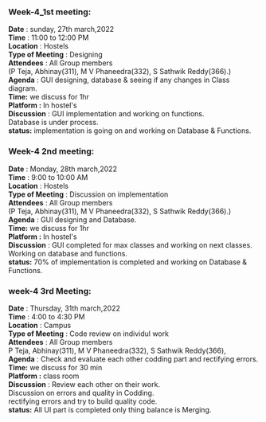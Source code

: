 ### Week-4_1st meeting:

**Date** : sunday, 27th march,2022 <br>
**Time** : 11:00 to 12:00 PM<br>
**Location** : Hostels <br>
**Type of Meeting** : Designing<br>
**Attendees** : All Group members <br>
(P Teja, Abhinay(311), M V Phaneedra(332), S Sathwik Reddy(366).) <br>
**Agenda** : GUI designing, database & seeing if any changes in Class diagram.<br>
**Time:** we discuss for 1hr<br>
**Platform :** In hostel's <br>
**Discussion** :
GUI implementation and working on functions.<br>
Database is under process.<br>
**status:** implementation is going on and working on Database & Functions. 

### Week-4 2nd meeting: <br>

**Date** : Monday, 28th march,2022 <br>
**Time** : 9:00 to 10:00 AM <br>
**Location** : Hostels <br>
**Type of Meeting** : Discussion on implementation<br>
**Attendees** : All Group members<br>
(P Teja, Abhinay(311), M V Phaneedra(332), S Sathwik Reddy(366).)<br>
**Agenda** : GUI designing and Database.<br>
**Time:** we discuss for 1hr<br>
**Platform :** In hostel's <br>
**Discussion** :
GUI completed for max classes and working on next classes.<br>
Working on database and functions.<br>
**status:** 70% of implementation is completed and working on Database & Functions. 


### week-4 3rd Meeting: <br>

**Date** : Thursday, 31th march,2022 <br>
**Time** : 4:00 to 4:30 PM<br>
**Location** : Campus <br>
**Type of Meeting** : Code review on individul work<br>
**Attendees** : All Group members <br>
P Teja, Abhinay(311), M V Phaneedra(332), S Sathwik Reddy(366), <br>
**Agenda** : Check and evaluate each other codding part and rectifying errors.<br>
**Time:** we discuss for 30 min<br>
**Platform :** class room <br>
**Discussion** :
Review each other on their work.<br>
Discussion on errors and quality in Codding. <br>
rectifying errors and try to build quality code. <br>
**status:** All UI part is completed only thing balance is Merging. 
 

 
